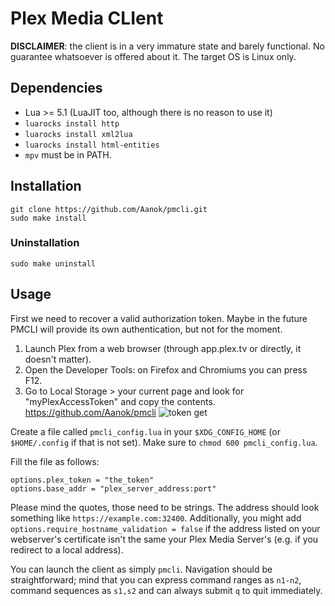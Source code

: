 # Plex Media CLIent
**DISCLAIMER**: the client is in a very immature state and barely functional. No guarantee whatsoever is offered about it. The target OS is Linux only.

## Dependencies
* Lua >= 5.1 (LuaJIT too, although there is no reason to use it)
* `luarocks install http`
* `luarocks install xml2lua`
* `luarocks install html-entities`
* `mpv` must be in PATH.

## Installation
```
git clone https://github.com/Aanok/pmcli.git
sudo make install
```

### Uninstallation
`sudo make uninstall`

## Usage
First we need to recover a valid authorization token. Maybe in the future PMCLI will provide its own authentication, but not for the moment.
1. Launch Plex from a web browser (through app.plex.tv or directly, it doesn't matter).
2. Open the Developer Tools: on Firefox and Chromiums you can press F12.
3. Go to Local Storage > your current page and look for "myPlexAccessToken" and copy the contents.
https://github.com/Aanok/pmcli
![token get](https://i.imgur.com/cnt8m55.png)

Create a file called `pmcli_config.lua` in your `$XDG_CONFIG_HOME` (or `$HOME/.config` if that is not set). Make sure to `chmod 600 pmcli_config.lua`.

Fill the file as follows:
```
options.plex_token = "the_token"
options.base_addr = "plex_server_address:port"
```

Please mind the quotes, those need to be strings. The address should look something like `https://example.com:32400`.
Additionally, you might add `options.require_hostname_validation = false` if the address listed on your webserver's certificate isn't the same your Plex Media Server's (e.g. if you redirect to a local address).

You can launch the client as simply `pmcli`. Navigation should be straightforward; mind that you can express command ranges as `n1-n2`, command sequences as `s1,s2` and can always submit `q` to quit immediately.
